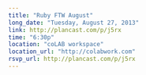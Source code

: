 ```yaml
---
title: "Ruby FTW August"
long_date: "Tuesday, August 27, 2013"
link: http://plancast.com/p/j5rx
time: "6:30p"
location: "coLAB workspace"
location_url: "http://colabwork.com"
rsvp_url: http://plancast.com/p/j5rx
---
```

